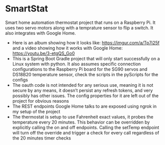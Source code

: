 # SmartStat

Smart home automation thermostat project that runs on a Raspberry Pi. It uses two servo motors along with a temprature sensor
to flip a switch. It also integrates with Google Home.

* Here is an album showing how it looks like: https://imgur.com/a/Tp7i25f and a video showing how it works with Google Home: https://youtu.be/3-etgQS_Go0
* This is a Spring Boot Gradle project that will only start successfully on a Linux system with python. It also assumes specific connection configurations to the Raspberry Pi board for the SG90 servos and DS18B20 temperature sensor, check the scripts in the pyScripts for the configs
* The oauth code is not intended for any serious use, meaning it is not secure by any means, it doesn’t persist any refresh tokens, and very possibly has other issues. The config properties for it are left out of the project for obvious reasons
* The REST endpoints Google Home talks to are exposed using ngrok in my setup of the project
* The thermostat is setup to use Fahrenheit exact values, it probes the temperature every 20 minutes. This behavior can be overridden by explicitly calling the on and off endpoints. Calling the setTemp endpoint will turn off the override and trigger a check for every call regardless of the 20 minutes timer checks
